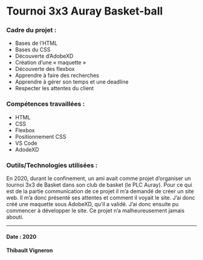 # Tournoi 3x3 Auray Basket-ball 

### Cadre du projet :
- Bases de l’HTML
-  Bases du CSS
-  Découverte d’AdobeXD
-  Création d’une « maquette »
-  Découverte des flexbox
-  Apprendre à faire des recherches
-  Apprendre à gérer son temps et une deadline
-  Respecter les attentes du client

### Compétences travaillées : 
- HTML
- CSS
- Flexbox
- Positionnement CSS
- VS Code
- AdodeXD

### Outils/Technologies utilisées : 
En 2020, durant le confinement, un ami avait comme projet d’organiser un tournoi 3x3 de Basket dans son club de basket (le PLC Auray). Pour ce qui est de la partie communication de ce projet il m’a demandé de créer un site web. Il m’a donc présenté ses attentes et comment il voyait le site. J’ai donc créé une maquette sous AdobeXD, qu’il a validé. J’ai donc ensuite pu commencer à développer le site. Ce projet n’a malheureusement jamais abouti.


----------------------------------------------------------------------------------------------------------------------------------------------------------------
#### Date : 2020  
#### Thibault Vigneron
